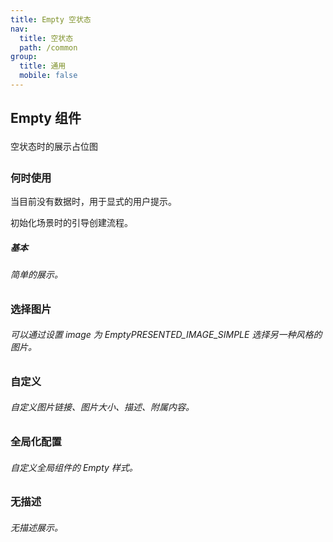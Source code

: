 ```yaml
---
title: Empty 空状态
nav:
  title: 空状态
  path: /common
group:
  title: 通用
  mobile: false
---
```


## Empty 组件

<span style="font-size:14px;color:#black;line-height:2">空状态时的展示占位图<span>

### 何时使用

当目前没有数据时，用于显式的用户提示。

初始化场景时的引导创建流程。

##### 基本

###### 简单的展示。

<code src="./demos/index1.tsx"></code>

### 选择图片

###### 可以通过设置 image 为 EmptyPRESENTED_IMAGE_SIMPLE 选择另一种风格的图片。

<code src="./demos/index2.tsx"></code>

### 自定义

###### 自定义图片链接、图片大小、描述、附属内容。

<code src="./demos/index3.tsx"></code>

### 全局化配置

###### 自定义全局组件的 Empty 样式。

### 无描述

###### 无描述展示。

<code src="./demos/index5.tsx"></code>

<API>

</API>
